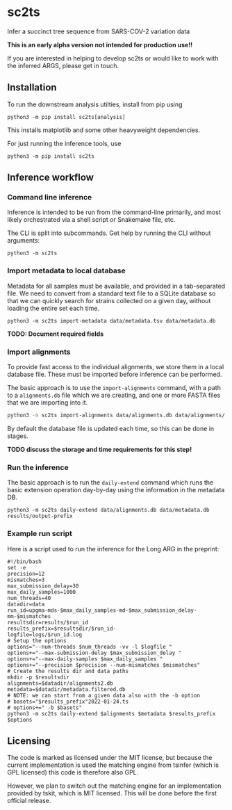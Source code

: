 # sc2ts
Infer a succinct tree sequence from SARS-COV-2 variation data

**This is an early alpha version not intended for production use!!**

If you are interested in helping to develop sc2ts or would like to
work with the inferred ARGS, please get in touch.

## Installation

To run the downstream analysis utilties, install from pip using

```
python3 -m pip install sc2ts[analysis]
```

This installs matplotlib and some other heavyweight dependencies.

For just running the inference tools, use

```
python3 -m pip install sc2ts
```

## Inference workflow

### Command line inference

Inference is intended to be run from the command-line primarily,
and most likely orchestrated via a shell script or Snakemake file, etc.

The CLI is split into subcommands. Get help by running the CLI without arguments:

```
python3 -m sc2ts
```

### Import metadata to local database

Metadata for all samples must be available, and provided in a tab-separated
file. We need to convert from a standard text file to a SQLite database
so that we can quickly search for strains collected on  a given day, without
loading the entire set each time.

```
python3 -m sc2ts import-metadata data/metadata.tsv data/metadata.db
```

**TODO: Document required fields**

### Import alignments

To provide fast access to the individual alignments, we store them in a local
database file. These must be imported before inference can be performed.

The basic approach is to use the ``import-alignments`` command, with a
path to a ``alignments.db`` file which we are creating, and one or more
FASTA files that we are importing into it.

```bash
python3 -m sc2ts import-alignments data/alignments.db data/alignments/.fasta
```

By default the database file is updated each time, so this can be done
in stages.

**TODO discuss the storage and time requirements for this step!**


### Run the inference

The basic approach is to run the ``daily-extend`` command which runs the
basic extension operation day-by-day using the information
in the metadata DB.

```
python3 -m sc2ts daily-extend data/alignments.db data/metadata.db results/output-prefix
```

### Example run script

Here is a script used to run the inference for the Long ARG
in the preprint:

```
#!/bin/bash
set -e
precision=12
mismatches=3
max_submission_delay=30
max_daily_samples=1000
num_threads=40
datadir=data
run_id=upgma-mds-$max_daily_samples-md-$max_submission_delay-mm-$mismatches
resultsdir=results/$run_id
results_prefix=$resultsdir/$run_id-
logfile=logs/$run_id.log
# Setup the options
options="--num-threads $num_threads -vv -l $logfile "
options+="--max-submission-delay $max_submission_delay "
options+="--max-daily-samples $max_daily_samples "
options+="--precision $precision --num-mismatches $mismatches"
# Create the results dir and data paths
mkdir -p $resultsdir
alignments=$datadir/alignments2.db
metadata=$datadir/metadata.filtered.db
# NOTE: we can start from a given data also with the -b option
# basets="$results_prefix"2022-01-24.ts
# options+=" -b $basets"
python3 -m sc2ts daily-extend $alignments $metadata $results_prefix $options
```

## Licensing

The code is marked as licensed under the MIT license,
but because the current implementation is used the matching
engine from tsinfer (which is GPL licensed) this code is
therefore also GPL.

However, we plan to switch out the matching engine for an
implementation provided by tskit, which is MIT licensed.
This will be done before the first official release.
